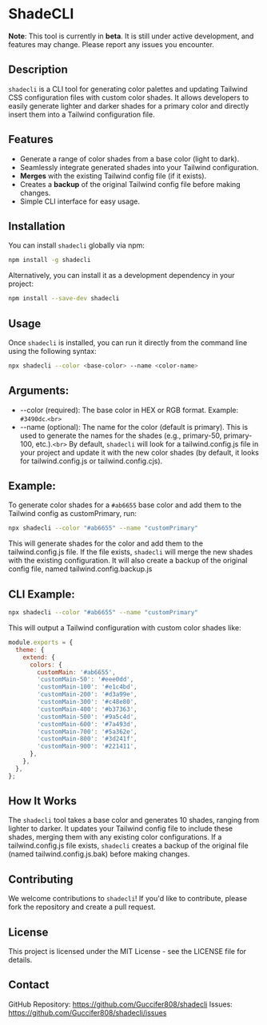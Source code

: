 # ShadeCLI

**Note**: This tool is currently in **beta**. It is still under active development, and features may change. Please report any issues you encounter.

## Description

`shadecli` is a CLI tool for generating color palettes and updating Tailwind CSS configuration files with custom color shades. It allows developers to easily generate lighter and darker shades for a primary color and directly insert them into a Tailwind configuration file.

## Features

- Generate a range of color shades from a base color (light to dark).
- Seamlessly integrate generated shades into your Tailwind configuration.
- **Merges** with the existing Tailwind config file (if it exists).
- Creates a **backup** of the original Tailwind config file before making changes.
- Simple CLI interface for easy usage.

## Installation

You can install `shadecli` globally via npm:

```bash
npm install -g shadecli
```

Alternatively, you can install it as a development dependency in your project:

```bash
npm install --save-dev shadecli
```

## Usage

Once `shadecli` is installed, you can run it directly from the command line using the following syntax:

```bash
npx shadecli --color <base-color> --name <color-name>
```

## Arguments:

- --color (required): The base color in HEX or RGB format. Example: `#3490dc`.`<br>`
- --name (optional): The name for the color (default is primary). This is used to generate the names for the shades (e.g., primary-50, primary-100, etc.).`<br>`
  By default, `shadecli` will look for a tailwind.config.js file in your project and update it with the new color shades (by default, it looks for tailwind.config.js or tailwind.config.cjs).

## Example:

To generate color shades for a `#ab6655` base color and add them to the Tailwind config as customPrimary, run:

```bash
npx shadecli --color "#ab6655" --name "customPrimary"
```

This will generate shades for the color and add them to the tailwind.config.js file. If the file exists, `shadecli` will merge the new shades with the existing configuration. It will also create a backup of the original config file, named tailwind.config.backup.js

## CLI Example:

```bash
npx shadecli --color "#ab6655" --name "customPrimary"
```

This will output a Tailwind configuration with custom color shades like:

```js
module.exports = {
  theme: {
    extend: {
      colors: {
        customMain: '#ab6655',
        'customMain-50': '#eee0dd',
        'customMain-100': '#e1c4bd',
        'customMain-200': '#d3a99e',
        'customMain-300': '#c48e80',
        'customMain-400': '#b37363',
        'customMain-500': '#9a5c4d',
        'customMain-600': '#7a493d',
        'customMain-700': '#5a362e',
        'customMain-800': '#3d241f',
        'customMain-900': '#221411',
      },
    },
  },
};
```

## How It Works

The `shadecli` tool takes a base color and generates 10 shades, ranging from lighter to darker.
It updates your Tailwind config file to include these shades, merging them with any existing color configurations.
If a tailwind.config.js file exists, `shadecli` creates a backup of the original file (named tailwind.config.js.bak) before making changes.

## Contributing

We welcome contributions to `shadecli`! If you'd like to contribute, please fork the repository and create a pull request.

## License

This project is licensed under the MIT License - see the LICENSE file for details.

## Contact

GitHub Repository: https://github.com/Guccifer808/shadecli
Issues: https://github.com/Guccifer808/shadecli/issues
